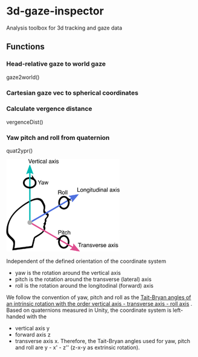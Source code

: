 # 3d-gaze-inspector
Analysis toolbox for 3d tracking and gaze data

## Functions
### Head-relative gaze to world gaze
gaze2world()
### Cartesian gaze vec to spherical coordinates
### Calculate vergence distance
vergenceDist()
### Yaw pitch and roll from quaternion
quat2ypr()

<img src="/docs/yaw_pitch_roll.png" width="300">

Independent of the defined orientation of the coordinate system
- yaw is the rotation around the vertical axis
- pitch is the rotation around the transverse (lateral) axis
- roll is the rotation around the longitodinal (forward) axis

We follow the convention of yaw, pitch and roll as the [Tait-Bryan angles of an intrinsic rotation with the order vertical axis - transverse axis - roll axis](https://www.mauriciopoppe.com/notes/computer-graphics/transformation-matrices/rotation/euler-angles/)
. Based on quaternions measured in Unity, the coordinate system is left-handed with the
- vertical axis y
- forward axis z
- transverse axis x.
Therefore, the Tait-Bryan angles used for yaw, pitch and roll are y - x' - z'' (z-x-y as extrinsic rotation).
